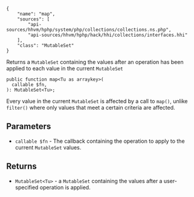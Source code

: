 ``` yamlmeta
{
    "name": "map",
    "sources": [
        "api-sources/hhvm/hphp/system/php/collections/collections.ns.php",
        "api-sources/hhvm/hphp/hack/hhi/collections/interfaces.hhi"
    ],
    "class": "MutableSet"
}
```




Returns a ` MutableSet ` containing the values after an operation has been
applied to each value in the current `` MutableSet ``




``` Hack
public function map<Tu as arraykey>(
  callable $fn,
): MutableSet<Tu>;
```




Every value in the current ` MutableSet ` is affected by a call to `` map() ``,
unlike ``` filter() ``` where only values that meet a certain criteria are
affected.




## Parameters




+ ` callable $fn ` - The callback containing the operation to apply to the
  current `` MutableSet `` values.




## Returns




* ` MutableSet<Tu> ` - a `` MutableSet `` containing the values after a user-specified
  operation is applied.
<!-- HHAPIDOC -->
